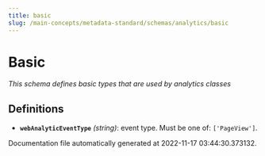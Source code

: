 ```yaml
---
title: basic
slug: /main-concepts/metadata-standard/schemas/analytics/basic
---
```


# Basic

*This schema defines basic types that are used by analytics classes*

## Definitions

- **`webAnalyticEventType`** *(string)*: event type. Must be one of: `['PageView']`.


Documentation file automatically generated at 2022-11-17 03:44:30.373132.
